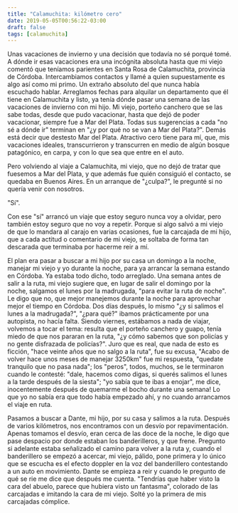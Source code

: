 ```yaml
---
title: "Calamuchita: kilómetro cero"
date: 2019-05-05T00:56:22-03:00
draft: false
tags: [calamuchita]
---
```

Unas vacaciones de invierno y una decisión que todavía no sé porqué tomé. A dónde ir esas vacaciones era una incógnita absoluta hasta que mi viejo comentó que teníamos parientes en Santa Rosa de Calamuchita, provincia de Córdoba.
Intercambiamos contactos y llamé a quien supuestamente es algo así como mi primo. Un extraño absoluto del que nunca había escuchado hablar. Arreglamos fechas para alquilar un departamento que él tiene en Calamuchita y listo, ya tenía dónde pasar una semana de las vacaciones de invierno con mi hijo.
Mi viejo, porteño canchero que se las sabe todas, desde que pudo vacacionar, hasta que dejó de poder vacacionar, siempre fue a Mar del Plata. Todas sus sugerencias a cada "no sé a dónde ir" terminan en "¿y por qué no se van a Mar del Plata?". Demás está decir que destesto Mar del Plata. Atractivo cero tiene para mí, que, mis vacaciones ideales, transcurrieron y transcurren en medio de algún bosque patagónico, en carpa, y con lo que sea que entre en el auto.

Pero volviendo al viaje a Calamuchita, mi viejo, que no dejó de tratar que fuesemos a Mar del Plata, y que además fue quién consiguió el contacto, se quedaba en Buenos Aires. En un arranque de "¿culpa?", le pregunté si no quería venir con nosotros.

"Sí".

Con ese "sí" arrancó un viaje que estoy seguro nunca voy a olvidar, pero también estoy seguro que no voy a repetir. Porque si algo salvó a mi viejo de que lo mandara al carajo en varias ocasiones, fue la carcajada de mi hijo, que a cada actitud o comentario de mi viejo, se soltaba de forma tan descarada que terminaba por hacerme reir a mí.

El plan era pasar a buscar a mi hijo por su casa un domingo a la noche, manejar mi viejo y yo durante la noche, para ya arrancar la semana estando en Córdoba. Ya estaba todo dicho, todo arreglado. Una semana antes de salir a la ruta, mi viejo sugiere que, en lugar de salir el domingo por la noche, salgamos el lunes por la madrugada, "para evitar la ruta de noche". Le digo que no, que mejor manejemos durante la noche para aprovechar mejor el tiempo en Córdoba. Dos días después, lo mismo "¿y si salimos el lunes a la madrugada?", "¿para qué?" ibamos prácticamente por una autopista, no hacía falta. Siendo viernes, estábamos a nada de viajar, volvemos a tocar el tema: resulta que el porteño canchero y guapo, tenía miedo de que nos pararan en la ruta, "¿y cómo sabemos que son policías y no gente disfrazada de policías?". Juro que es real, que nada de esto es ficción, "hace veinte años que no salgo a la ruta", fue su excusa, "Acabo de volver hace unos meses de manejar 3250km" fue mi respuesta, "quedate tranquilo que no pasa nada"; los "peros", todos, muchos, se le terminaron cuando le contesté: "dale, hacemos como digas, si querés salimos el lunes a la tarde después de la siesta"; "yo sabía que te ibas a enojar", me dice, inocentemente después de quemarme el bocho durante una semana! Lo que yo no sabía era que todo había empezado ahí, y no cuando arrancamos el viaje en ruta.

Pasamos a buscar a Dante, mi hijo, por su casa y salimos a la ruta. Después de varios kilómetros, nos encontramos con un desvío por repavimentación. Apenas tomamos el desvío, eran cerca de las doce de la noche, le digo que pase despacio por donde estaban los banderilleros, y que frene. Pregunto si adelante estaba señalizado el camino para volver a la ruta y, cuando el banderillero se empezó a acercar, mi viejo, pálido, pone primera y lo único que se escucha es el efecto doppler en la voz del banderillero contestando a un auto en movimiento. Dante se empieza a reir y cuando le pregunto de qué se rie me dice que después me cuenta. "Tendrías que haber visto la cara del abuelo, parece que hubiera visto un fantasma", colorado de las carcajadas e imitando la cara de mi viejo. Solté yo la primera de mis carcajadas cómplice.

